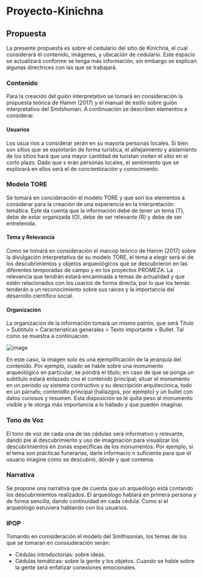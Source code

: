 # Proyecto-Kinichna
## Propuesta
La presente propuesta es sobre el cedulario del sitio de Kinichná, el cual considerará el contenido, imágenes, y ubicación de cedulario. Este espacio se actualizará conforme se tenga más información, sin embargo se explican algunas directrices con las que se trabajará.

### Contenido
Para la creación del guión interpretativo se tomará en consideración la propuesta teórica de Hamm (2017) y el manual de estilo sobre guión interpretativo del Smitshonian. A continuación se describen elementos a considerar.

#### Usuarios
Los usua rios a considerar serán en su mayoría personas locales. Si bien son sitios que se explotarán de forma turística, el alñejamiento y aislamiento de los sitios hará que una mayor cantidad de turistan visiten el sitio en el corto plazo. Dado que s erán personas locales, el sentimiento que se explorará en ellos será el de concientización y conocimiento. 

### Modelo TORE
Se tomará en concideración el modelo TORE y que son los elementos a considerar para la creación de una experiencia en la interpretación temática. Este da cuenta que la información debe de tener un tema (T), debe de estar organizada (O),  debe de ser relevante (R) y debe de ser entretenida.  

#### Tema y Relevancia
Como se tomará en consideración el marcop teórico de Hamm (2017) sobre la divulgación interpretativa de su modelo TORE, el tema a elegir será el de los descubrimientos y objetos arqueológicos que se descubrieron en las diferentes temporadas de campo y en los proyectos PROMEZA. La relevancia que tendrán estará encaminada a temas de actualidad y que estén relacionados con los usarios de forma directa, por lo que los temás tenderán a un reconocimiento sobre sus raices y la importancia del desarrollo científico social. 

#### Organización
La organización de la información tomará un mismo patrón, que será Título > Subtitulo > Caracteristicas generales > Texto importante > Bullet. Tal como se muestra a continuacion. 

![image](https://github.com/leartoler/Proyecto-Kinichna/assets/20194821/6f883ffb-c8d4-495b-a908-4ca332fe3ee9)

En este caso, la imágen solo es una ejemplificación de la jerarquía del contenido. Por ejemplo, cuado se hable sobre una monumento arqueológico en particular, se pondrá el título; en caso de que se ponga un subtítulo estará enlazado cno el contenido principal; situar el  monumento en un periodo uy sistema contructivo y su descripción arquitecónica, todo en un párrafo; contenidlo principal (hallazgos, por ejemplo) y un bullet con datos curiosos y resumen. Esta disposición se le quita peso al monumento visible y le otorga más importancia a lo hallado y que pueden imaginar. 

### Tono de Voz
El tono de voz de cada una de las cédulas será informativo y relevante, dando pie al descubrimiento y uso de imaginación para visualizar los descubrimientos en zonas específicas de los monumentos. Por ejemplo, si el tema son prácticas funerarias, darle informacio´n suficiente para que el usuario imagine cómo se descubrió, dónde y qué contenía. 
 
### Narrativa
Se propone una narrativa que de cuenta que un arqueólogo está contando los descubrimientos realizados. El arqueólogo hablará en primera persona y de forma sencilla, dando continuidad en cada cédula. Como si el arqueólogo estuviera hablando con los usuarios. 

### IPOP
Tomando en comsideración el modelo del Smithsonian, los temas de los que se tomaran en consiuderación serán:
- Cédulas introductorias: sobre ideas.
- Cédulas temáticas: sobre la gente y los objetos. Cuando se hable sobre la gente será enfatizar conexiones emocionales. 
